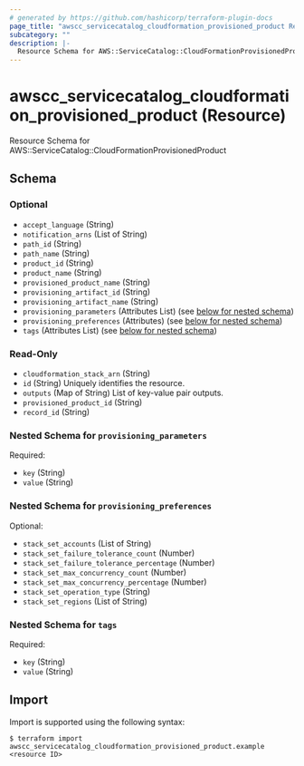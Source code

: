 ```yaml
---
# generated by https://github.com/hashicorp/terraform-plugin-docs
page_title: "awscc_servicecatalog_cloudformation_provisioned_product Resource - terraform-provider-awscc"
subcategory: ""
description: |-
  Resource Schema for AWS::ServiceCatalog::CloudFormationProvisionedProduct
---
```


# awscc_servicecatalog_cloudformation_provisioned_product (Resource)

Resource Schema for AWS::ServiceCatalog::CloudFormationProvisionedProduct



<!-- schema generated by tfplugindocs -->
## Schema

### Optional

- `accept_language` (String)
- `notification_arns` (List of String)
- `path_id` (String)
- `path_name` (String)
- `product_id` (String)
- `product_name` (String)
- `provisioned_product_name` (String)
- `provisioning_artifact_id` (String)
- `provisioning_artifact_name` (String)
- `provisioning_parameters` (Attributes List) (see [below for nested schema](#nestedatt--provisioning_parameters))
- `provisioning_preferences` (Attributes) (see [below for nested schema](#nestedatt--provisioning_preferences))
- `tags` (Attributes List) (see [below for nested schema](#nestedatt--tags))

### Read-Only

- `cloudformation_stack_arn` (String)
- `id` (String) Uniquely identifies the resource.
- `outputs` (Map of String) List of key-value pair outputs.
- `provisioned_product_id` (String)
- `record_id` (String)

<a id="nestedatt--provisioning_parameters"></a>
### Nested Schema for `provisioning_parameters`

Required:

- `key` (String)
- `value` (String)


<a id="nestedatt--provisioning_preferences"></a>
### Nested Schema for `provisioning_preferences`

Optional:

- `stack_set_accounts` (List of String)
- `stack_set_failure_tolerance_count` (Number)
- `stack_set_failure_tolerance_percentage` (Number)
- `stack_set_max_concurrency_count` (Number)
- `stack_set_max_concurrency_percentage` (Number)
- `stack_set_operation_type` (String)
- `stack_set_regions` (List of String)


<a id="nestedatt--tags"></a>
### Nested Schema for `tags`

Required:

- `key` (String)
- `value` (String)

## Import

Import is supported using the following syntax:

```shell
$ terraform import awscc_servicecatalog_cloudformation_provisioned_product.example <resource ID>
```
